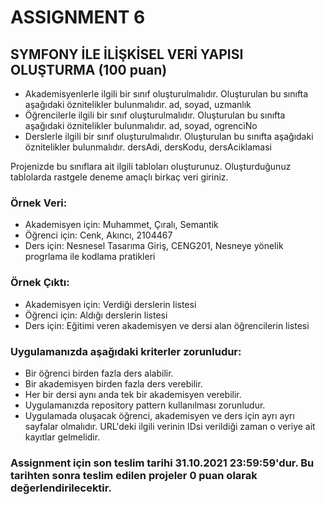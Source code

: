 # ASSIGNMENT 6

## SYMFONY İLE İLİŞKİSEL VERİ YAPISI OLUŞTURMA (100 puan)
-	Akademisyenlerle ilgili bir sınıf oluşturulmalıdır. Oluşturulan bu sınıfta aşağıdaki öznitelikler bulunmalıdır.
ad, soyad, uzmanlık  
-	Öğrencilerle ilgili bir sınıf oluşturulmalıdır. Oluşturulan bu sınıfta aşağıdaki öznitelikler bulunmalıdır.
ad, soyad, ogrenciNo  
-	Derslerle ilgili bir sınıf oluşturulmalıdır. Oluşturulan bu sınıfta aşağıdaki öznitelikler bulunmalıdır.
dersAdi, dersKodu, dersAciklamasi  

Projenizde bu sınıflara ait ilgili tabloları oluşturunuz. Oluşturduğunuz tablolarda rastgele deneme amaçlı birkaç veri giriniz.

### Örnek Veri:
- Akademisyen için: Muhammet, Çıralı, Semantik
- Öğrenci için: Cenk, Akıncı, 2104467
- Ders için: Nesnesel Tasarıma Giriş, CENG201, Nesneye yönelik progrlama ile kodlama pratikleri

### Örnek Çıktı:
- Akademisyen için: Verdiği derslerin listesi
- Öğrenci için: Aldığı derslerin listesi
- Ders için: Eğitimi veren akademisyen ve dersi alan öğrencilerin listesi

### Uygulamanızda aşağıdaki kriterler zorunludur:
- Bir öğrenci birden fazla ders alabilir.
- Bir akademisyen birden fazla ders verebilir.
- Her bir dersi aynı anda tek bir akademisyen verebilir.
- Uygulamanızda repository pattern kullanılması zorunludur.
- Uygulamada oluşacak öğrenci, akademisyen ve ders için ayrı ayrı sayfalar olmalıdır. URL'deki ilgili verinin IDsi verildiği zaman o veriye ait kayıtlar gelmelidir.

### Assignment için son teslim tarihi 31.10.2021 23:59:59'dur. Bu tarihten sonra teslim edilen projeler 0 puan olarak değerlendirilecektir.

